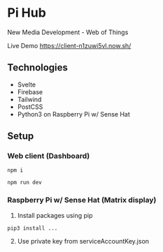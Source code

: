 # Pi Hub

New Media Development - Web of Things

Live Demo https://client-n1zuwi5vl.now.sh/

## Technologies

- Svelte
- Firebase
- Tailwind
- PostCSS
- Python3 on Raspberry Pi w/ Sense Hat

## Setup

### Web client (Dashboard)

```
npm i
```

```
npm run dev
```

### Raspberry Pi w/ Sense Hat (Matrix display)

1. Install packages using pip

```
pip3 install ...
```

2. Use private key from serviceAccountKey.json
